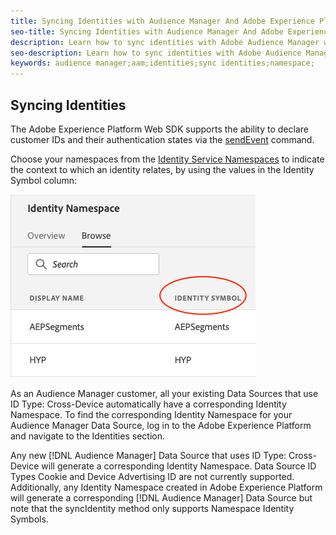 ```yaml
---
title: Syncing Identities with Audience Manager And Adobe Experience Platform
seo-title: Syncing Identities with Audience Manager And Adobe Experience Platform with Adobe Experience Platform Web SDK
description: Learn how to sync identities with Adobe Audience Manager with Experience Platform Web SDK
seo-description: Learn how to sync identities with Adobe Audience Manager with Experience Platform Web SDK
keywords: audience manager;aam;identities;sync identities;namespace;
---
```


## Syncing Identities

The Adobe Experience Platform Web SDK supports the ability to declare customer IDs and their authentication states via the [sendEvent](./overview.md#syncing-identities) command.

Choose your namespaces from the [Identity Service Namespaces](../../identity/../identity-service/namespaces.md) to indicate the context to which an identity relates, by using the values in the Identity Symbol column:

![View of the Namespaces UI](../../assets/edge_namespaceUI_identity-symbol.png)

As an Audience Manager customer, all your existing Data Sources that use ID Type: Cross-Device automatically have a corresponding Identity Namespace. To find the corresponding Identity Namespace for your Audience Manager Data Source, log in to the Adobe Experience Platform and navigate to the Identities section.

Any new [!DNL Audience Manager] Data Source that uses ID Type: Cross-Device will generate a corresponding Identity Namespace. Data Source ID Types Cookie and Device Advertising ID are not currently supported. Additionally, any Identity Namespace created in Adobe Experience Platform will generate a corresponding [!DNL Audience Manager] Data Source but note that the syncIdentity method only supports Namespace Identity Symbols.
